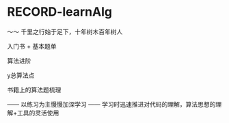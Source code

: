 # RECORD-learnAlg





～～ 千里之行始于足下，十年树木百年树人

入门书 + 基本题单

算法进阶

y总算法点

书籍上的算法题梳理

—— 以练习为主慢慢加深学习
—— 学习时迅速推进对代码的理解，算法思想的理解+工具的灵活使用
